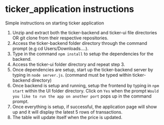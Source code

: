 # ticker_application instructions

Simple instructions on starting ticker application

1) Unzip and extract both the ticker-backend and ticker-ui file directories
   OR git clone from their respective repositories.
2) Access the ticker-backend folder directory through the command prompt (e.g cd Users/Downloads....).
3) Type in the command `npm install` to setup the dependencies for the backend.
4) Access the ticker-ui folder directory and repeat step 3.
5) Once dependencies are setup, start up the ticker-backend server by typing in	
`node server.js`. (command must be typed within ticker-backend directory)
6) Once backend is setup and running, setup the frontend by typing in `npm start`
within the UI folder directory. Click on `Yes` when the prompt `Would you like to run the app
on another port` pops up in the command prompt.
7) Once everything is setup, if successful, the application page will show up 
and it will display the latest 5 rows of transactions.
8) The table will update itself when the price is updated.